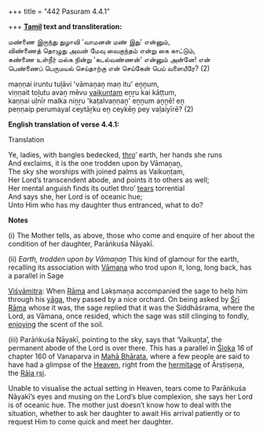 +++
title = "442 Pasuram 4.4.1"

+++
**[Tamil](/definition/tamil#history "show Tamil definitions") text and transliteration:**

மண்ணை இருந்து துழாவி 'வாமனன் மண் இது' என்னும்,  
விண்ணைத் தொழுது அவன் மேவு வைகுந்தம் என்று கை காட்டும்,  
கண்ணை உள்நீர் மல்க நின்று 'கடல்வண்ணன்' என்னும் அன்னே! என்  
பெண்ணைப் பெருமயல் செய்தாற்கு என் செய்கேன் பெய் வளையீரே? (2)

maṇṇai iruntu tuḻāvi 'vāmaṉaṉ maṇ itu' eṉṉum,  
viṇṇait toḻutu avaṉ mēvu [vaikuntam](/definition/vaikuntam#vaishnavism "show vaikuntam definitions") eṉṟu kai kāṭṭum,  
kaṇṇai uḷnīr malka niṉṟu 'kaṭalvaṇṇaṉ' eṉṉum aṉṉē! eṉ  
peṇṇaip perumayal ceytāṟku eṉ ceykēṉ pey vaḷaiyīrē? (2)

**English translation of verse 4.4.1:**

Translation

Ye, ladies, with bangles bedecked, [thro](/definition/thro#history "show thro definitions")’ earth, her hands she runs  
And exclaims, it is the one trodden upon by Vāmaṉaṉ,  
The sky she worships with joined palms as Vaikuṇṭam,  
Her Lord’s transcendent abode, and points it to others as well;  
Her mental anguish finds its outlet thro’ [tears](/definition/tear#history "show tears definitions") torrential  
And says she, her Lord is of oceanic hue;  
Unto Him who has my daughter thus entranced, what to do?

**Notes**

\(i\) The Mother tells, as above, those who come and enquire of her about the condition of her daughter, Parāṅkuśa Nāyakī.

\(ii\) *Earth, trodden upon by Vāmaṉaṉ* This kind of glamour for the earth, recalling its association with [Vāmana](/definition/vamana#history "show Vāmana definitions") who trod upon it, long, long back, has a parallel in Sage

[Viśvāmitra](/definition/vishvamitra#history "show Viśvāmitra definitions"): When [Rāma](/definition/rama#vaishnavism "show Rāma definitions") and Lakṣmaṉa accompanied the sage to help him through his [yāga](/definition/yaga#history "show yāga definitions"), they passed by a nice orchard. On being asked by [Śrī Rāma](/definition/shrirama#history "show Śrī Rāma definitions") whose it was, the sage replied that it was the Siddhāśrama, where the Lord, as Vāmana, once resided, which the sage was still clinging to fondly, [enjoying](/definition/enjoying#history "show enjoying definitions") the scent of the soil.

\(iii\) Parāṅkuśa Nāyakī, pointing to the sky, says that ‘Vaikuṇṭa’, the permanent abode of the Lord is over there. This has a parallel in [Śloka](/definition/sloka#vaishnavism "show Śloka definitions") 16 of chapter 160 of Vanaparva in [Mahā Bhārata](/definition/mahabharata#vaishnavism "show Mahā Bhārata definitions"), where a few people are said to have had a glimpse of the [Heaven](/definition/heaven#history "show Heaven definitions"), right from the [hermitage](/definition/hermitage#history "show hermitage definitions") of Ārṣṭiṣeṇa, the [Rāja ṛṣi](/definition/rajarishi#history "show Rāja ṛṣi definitions").

Unable to visualise the actual setting in Heaven, tears come to Parāṅkuśa Nāyakī’s eyes and musing on the Lord’s blue complexion, she says her Lord is of oceanic hue. The mother just doesn’t know how to deal with the situation, whether to ask her daughter to await His arrival patiently or to request Him to come quick and meet her daughter.


